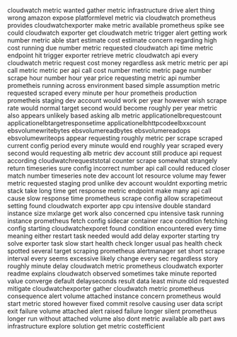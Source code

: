 cloudwatch metric wanted gather metric infrastructure drive alert thing wrong amazon expose platformlevel metric via cloudwatch prometheus provides cloudwatchexporter make metric available prometheus spike see could cloudwatch exporter get cloudwatch metric trigger alert getting work number metric able start estimate cost estimate concern regarding high cost running due number metric requested cloudwatch api time metric endpoint hit trigger exporter retrieve metric cloudwatch api every cloudwatch metric request cost money regardless ask metric metric per api call metric metric per api call cost number metric metric page number scrape hour number hour year price requesting metric api number prometheis running across environment based simple assumption metric requested scraped every minute per hour prometheis production prometheis staging dev account would work per year however wish scrape rate would normal target second would become roughly per year metric also appears unlikely based asking alb metric applicationelbrequestcount applicationelbtargetresponsetime applicationelbhttpcodeelbxxcount ebsvolumewritebytes ebsvolumereadbytes ebsvolumereadops ebsvolumewriteops appear requesting roughly metric per scrape scraped current config period every minute would end roughly year scraped every second would requesting alb metric dev account still produce api request according cloudwatchrequeststotal counter scrape somewhat strangely return timeseries sure config incorrect number api call could reduced closer match number timeseries note dev account lot resource volume may fewer metric requested staging prod unlike dev account wouldnt exporting metric stack take long time get response metric endpoint make many api call cause slow response time prometheus scrape config allow scrapetimeout setting found cloudwatch exporter app cpu intensive double standard instance size mxlarge get work also concerned cpu intensive task running instance prometheus fetch config sidecar container race condition fetching config starting cloudwatchexporet found condition encountered every time meaning either restart task needed would add delay exporter starting try solve exporter task slow start health check longer usual pas health check spotted several target scraping prometheus alertmanager set short scrape interval every seems excessive likely change every sec regardless story roughly minute delay cloudwatch metric prometheus cloudwatch exporter readme explains cloudwatch observed sometimes take minute reported value converge default delayseconds result data least minute old requested mitigate cloudwatchexporter gather cloudwatch metric prometheus consequence alert volume attached instance concern prometheus would start metric stored however fixed commit resolve causing user data script exit failure volume attached alert raised failure longer silent prometheus longer run without attached volume also dont metric available alb part aws infrastructure explore solution get metric costefficient